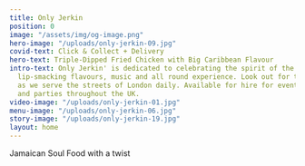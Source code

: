 ```yaml
---
title: Only Jerkin
position: 0
image: "/assets/img/og-image.png"
hero-image: "/uploads/only-jerkin-09.jpg"
covid-text: Click & Collect + Delivery
hero-text: Triple-Dipped Fried Chicken with Big Caribbean Flavour
intro-text: Only Jerkin' is dedicated to celebrating the spirit of the Caribbean through
  lip-smacking flavours, music and all round experience. Look out for the jerk bus
  as we serve the streets of London daily. Available for hire for events, weddings
  and parties throughout the UK.
video-image: "/uploads/only-jerkin-01.jpg"
menu-image: "/uploads/only-jerkin-06.jpg"
story-image: "/uploads/only-jerkin-19.jpg"
layout: home
---
```


Jamaican Soul Food with a twist